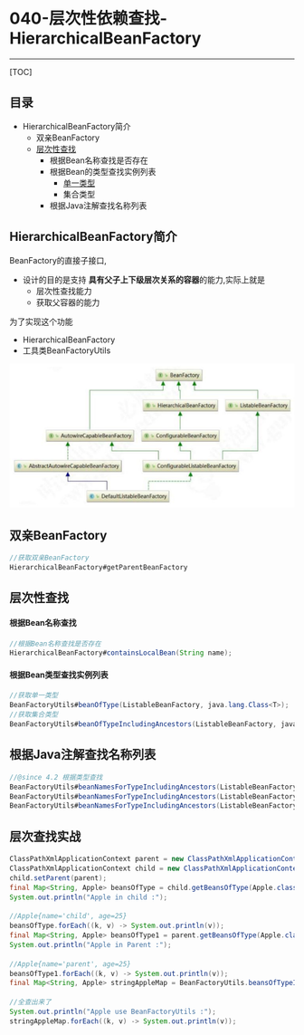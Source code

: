 # 040-层次性依赖查找-HierarchicalBeanFactory

---

[TOC]

## 目录

- HierarchicalBeanFactory简介
  - 双亲BeanFactory
  - [层次性查找](#层次性查找)
    - 根据Bean名称查找是否存在
    - 根据Bean的类型查找实例列表
      - [单一类型](#单一类型)
      - 集合类型
    - 根据Java注解查找名称列表

## HierarchicalBeanFactory简介

BeanFactory的直接子接口, 

- 设计的目的是支持 **具有父子上下级层次关系的容器**的能力,实际上就是
  - 层次性查找能力
  - 获取父容器的能力

为了实现这个功能 

- HierarchicalBeanFactory
- 工具类BeanFactoryUtils





![image-20200917212321381](../../assets/image-20200917212321381.png)

## 双亲BeanFactory

```java
//获取双亲BeanFactory
HierarchicalBeanFactory#getParentBeanFactory
```

## 层次性查找

#### 根据Bean名称查找

```java
//根据Bean名称查找是否存在
HierarchicalBeanFactory#containsLocalBean(String name);
```

#### 根据Bean类型查找实例列表

```java
//获取单一类型
BeanFactoryUtils#beanOfType(ListableBeanFactory, java.lang.Class<T>);
//获取集合类型
BeanFactoryUtils#beanOfTypeIncludingAncestors(ListableBeanFactory, java.lang.Class<T>)
```

## 根据Java注解查找名称列表

```java
//@since 4.2 根据类型查找
BeanFactoryUtils#beanNamesForTypeIncludingAncestors(ListableBeanFactory, ResolvableType)
BeanFactoryUtils#beanNamesForTypeIncludingAncestors(ListableBeanFactory, java.lang.Class<?>)
BeanFactoryUtils#beanNamesForTypeIncludingAncestors(ListableBeanFactory, java.lang.Class<?>, boolean, boolean)
```

## 层次查找实战

```java
ClassPathXmlApplicationContext parent = new ClassPathXmlApplicationContext("classpath:tutorials/hierarchical/dependency-parent.xml");
ClassPathXmlApplicationContext child = new ClassPathXmlApplicationContext("classpath:tutorials/hierarchical/dependency-child.xml");
child.setParent(parent);
final Map<String, Apple> beansOfType = child.getBeansOfType(Apple.class);
System.out.println("Apple in child :");

//Apple{name='child', age=25}
beansOfType.forEach((k, v) -> System.out.println(v));
final Map<String, Apple> beansOfType1 = parent.getBeansOfType(Apple.class);
System.out.println("Apple in Parent :");

//Apple{name='parent', age=25}
beansOfType1.forEach((k, v) -> System.out.println(v)); 
final Map<String, Apple> stringAppleMap = BeanFactoryUtils.beansOfTypeIncludingAncestors(child, Apple.class);

//全查出来了
System.out.println("Apple use BeanFactoryUtils :");
stringAppleMap.forEach((k, v) -> System.out.println(v)); 
```

